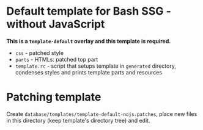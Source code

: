 # Default template for Bash SSG - without JavaScript
**This is a `template-default` overlay and this template is required.**
* `css` - patched style
* `parts` - HTMLs: patched top part
* `template.rc` - script that setups template in `generated` directory, condenses styles and prints template parts and resources

# Patching template
Create `database/templates/template-default-nojs.patches`, place new files in this directory (keep template's directory tree) and edit.
